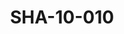 ---
pid: SHA-10-010
title: SHA-10-010
language: ar
collection: شرحبيل احمد
original_label: 
rights: شرحبيل احمد
location_of_original: شرحبيل احمد
photographer_or_studio: 
scanned_from: photograph 6.4 by 9.1
_date: 1959-1960
location: الخرطوم
description: كامل حسين
additional_notes: 
permission_display: 'yes'
on_server: 'no'
on_website: 'no'
permalink: "/archive/ar/sha-10-010.html"
layout: photo-page
---